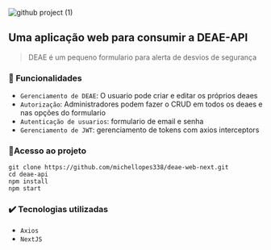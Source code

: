 ![github project (1)](https://user-images.githubusercontent.com/71197700/197830294-8fc8fe01-e34b-4f7b-9586-141d0a4e6a5f.png)

## Uma aplicação web para consumir a DEAE-API

> DEAE é um pequeno formulario para alerta de desvios de segurança

### 🔨 Funcionalidades
 - `Gerenciamento de DEAE`: O usuario pode criar e editar os próprios deaes
 - `Autorização`: Administradores podem fazer o CRUD em todos os deaes e nas opções do formulario
 - `Autenticação de usuarios`: formulario de email e senha
 - `Gerenciamento de JWT`: gerenciamento de tokens com axios interceptors
 
 ### 📁Acesso ao projeto
``` 
git clone https://github.com/michellopes338/deae-web-next.git
cd deae-api
npm install
npm start
```

### ✔️ Tecnologias utilizadas
 - `Axios`
 - `NextJS`
